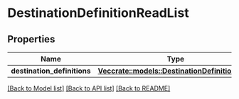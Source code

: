 # DestinationDefinitionReadList

## Properties

Name | Type | Description | Notes
------------ | ------------- | ------------- | -------------
**destination_definitions** | [**Vec<crate::models::DestinationDefinitionRead>**](DestinationDefinitionRead.md) |  | 

[[Back to Model list]](../README.md#documentation-for-models) [[Back to API list]](../README.md#documentation-for-api-endpoints) [[Back to README]](../README.md)


